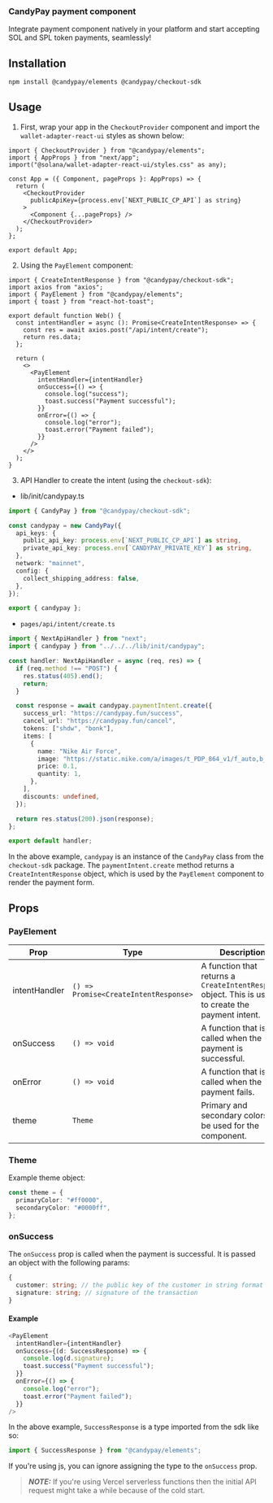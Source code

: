 ### CandyPay payment component

Integrate payment component natively in your platform and start accepting SOL and SPL token payments, seamlessly! 

## Installation

```bash
npm install @candypay/elements @candypay/checkout-sdk
```

## Usage

1. First, wrap your app in the `CheckoutProvider` component and import the `wallet-adapter-react-ui` styles as shown below:

```tsx
import { CheckoutProvider } from "@candypay/elements";
import { AppProps } from "next/app";
import("@solana/wallet-adapter-react-ui/styles.css" as any);

const App = ({ Component, pageProps }: AppProps) => {
  return (
    <CheckoutProvider
      publicApiKey={process.env[`NEXT_PUBLIC_CP_API`] as string}
    >
      <Component {...pageProps} />
    </CheckoutProvider>
  );
};

export default App;
```

2. Using the `PayElement` component:

```tsx
import { CreateIntentResponse } from "@candypay/checkout-sdk";
import axios from "axios";
import { PayElement } from "@candypay/elements";
import { toast } from "react-hot-toast";

export default function Web() {
  const intentHandler = async (): Promise<CreateIntentResponse> => {
    const res = await axios.post("/api/intent/create");
    return res.data;
  };

  return (
    <>
      <PayElement
        intentHandler={intentHandler}
        onSuccess={() => {
          console.log("success");
          toast.success("Payment successful");
        }}
        onError={() => {
          console.log("error");
          toast.error("Payment failed");
        }}
      />
    </>
  );
}
```

3. API Handler to create the intent (using the `checkout-sdk`):

- lib/init/candypay.ts

```ts
import { CandyPay } from "@candypay/checkout-sdk";

const candypay = new CandyPay({
  api_keys: {
    public_api_key: process.env[`NEXT_PUBLIC_CP_API`] as string,
    private_api_key: process.env[`CANDYPAY_PRIVATE_KEY`] as string,
  },
  network: "mainnet",
  config: {
    collect_shipping_address: false,
  },
});

export { candypay };
```

- `pages/api/intent/create.ts`

```ts
import { NextApiHandler } from "next";
import { candypay } from "../../../lib/init/candypay";

const handler: NextApiHandler = async (req, res) => {
  if (req.method !== "POST") {
    res.status(405).end();
    return;
  }

  const response = await candypay.paymentIntent.create({
    success_url: "https://candypay.fun/success",
    cancel_url: "https://candypay.fun/cancel",
    tokens: ["shdw", "bonk"],
    items: [
      {
        name: "Nike Air Force",
        image: "https://static.nike.com/a/images/t_PDP_864_v1/f_auto,b_rgb:f5f5f5/b7d9211c-26e7-431a-ac24-b0540fb3c00f/air-force-1-07-shoes-WrLlWX.png",
        price: 0.1,
        quantity: 1,
      },
    ],
    discounts: undefined,
  });

  return res.status(200).json(response);
};

export default handler;
```

In the above example, `candypay` is an instance of the `CandyPay` class from the `checkout-sdk` package. The `paymentIntent.create` method returns a `CreateIntentResponse` object, which is used by the `PayElement` component to render the payment form.

## Props

### PayElement

| Prop          | Type                                  | Description                                                                                         |
| ------------- | ------------------------------------- | --------------------------------------------------------------------------------------------------- |
| intentHandler | `() => Promise<CreateIntentResponse>` | A function that returns a `CreateIntentResponse` object. This is used to create the payment intent. |
| onSuccess     | `() => void`                          | A function that is called when the payment is successful.                                           |
| onError       | `() => void`                          | A function that is called when the payment fails.                                                   |
| theme         | `Theme`                               | Primary and secondary colors to be used for the component.                                          |

### Theme

Example theme object:

```ts
const theme = {
  primaryColor: "#ff0000",
  secondaryColor: "#0000ff",
};
```

### onSuccess

The `onSuccess` prop is called when the payment is successful. It is passed an object with the following params:

```ts
{
  customer: string; // the public key of the customer in string format
  signature: string; // signature of the transaction
}
```

#### Example

```ts
<PayElement
  intentHandler={intentHandler}
  onSuccess={(d: SuccessResponse) => {
    console.log(d.signature);
    toast.success("Payment successful");
  }}
  onError={() => {
    console.log("error");
    toast.error("Payment failed");
  }}
/>
```

In the above example, `SuccessResponse` is a type imported from the sdk like so:

```ts
import { SuccessResponse } from "@candypay/elements";
```

If you're using js, you can ignore assigning the type to the `onSuccess` prop.

> **_NOTE:_**  If you're using Vercel serverless functions then the initial API request might take a while because of the cold start. 
